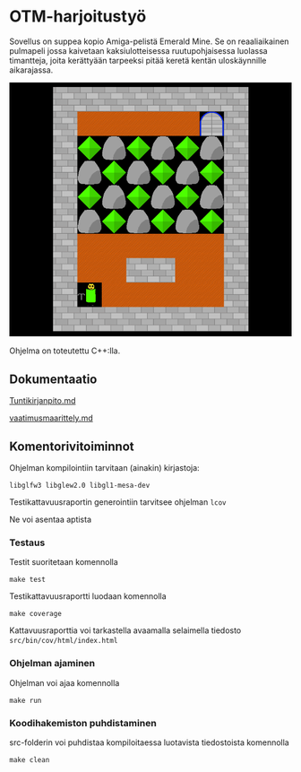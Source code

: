 # OTM-harjoitustyö
Sovellus on suppea kopio Amiga-pelistä Emerald Mine. Se on reaaliaikainen pulmapeli jossa kaivetaan kaksiulotteisessa ruutupohjaisessa luolassa timantteja, joita kerättyään tarpeeksi pitää keretä kentän uloskäynnille aikarajassa.

![Screenshot from Emerald mine](https://github.com/anroysko/otm-harjoitustyo/blob/master/doc/game_screenshot.png)


Ohjelma on toteutettu C++:lla.
## Dokumentaatio
[Tuntikirjanpito.md](https://github.com/anroysko/otm-harjoitustyo/blob/master/doc/tuntikirjanpito.md)

[vaatimusmaarittely.md](https://github.com/anroysko/otm-harjoitustyo/blob/master/doc/vaatimusmaarittely.md)

## Komentorivitoiminnot

Ohjelman kompilointiin tarvitaan (ainakin) kirjastoja:
```
libglfw3 libglew2.0 libgl1-mesa-dev
```
Testikattavuusraportin generointiin tarvitsee ohjelman `lcov`

Ne voi asentaa aptista

### Testaus
Testit suoritetaan komennolla
```
make test
```
Testikattavuusraportti luodaan komennolla
```
make coverage
```
Kattavuusraporttia voi tarkastella avaamalla selaimella tiedosto `src/bin/cov/html/index.html`
### Ohjelman ajaminen
Ohjelman voi ajaa komennolla
```
make run
```
### Koodihakemiston puhdistaminen
src-folderin voi puhdistaa kompiloitaessa luotavista tiedostoista komennolla
```
make clean
```
